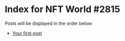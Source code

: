 # Index for NFT World #2815
Posts will be displayed in the order below:

- [Your first post](./001-first.md)

